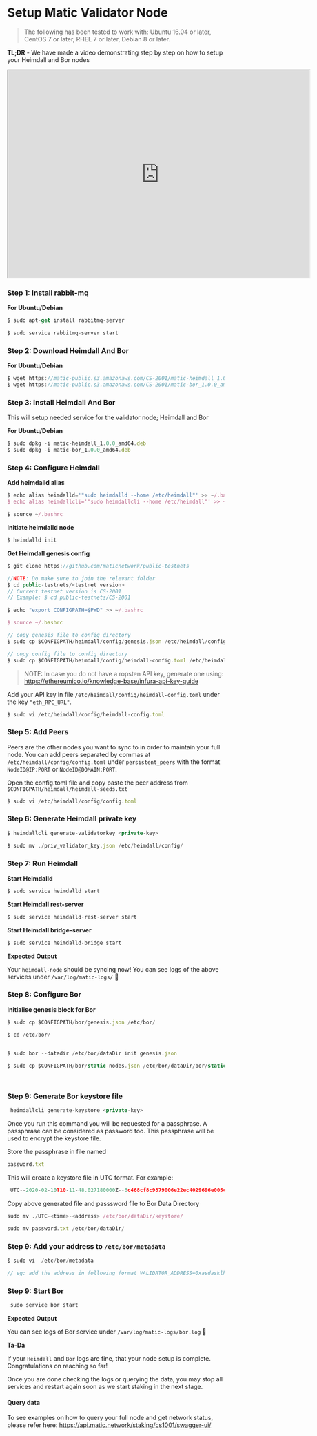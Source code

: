 
# Setup Matic Validator Node

> The following has been tested to work with: Ubuntu 16.04 or later, CentOS 7 or later, RHEL 7 or later,  Debian  8 or later.

**TL;DR** - We have made a video demonstrating step by step on how to setup your Heimdall and Bor nodes


<center>
    <iframe width="700" height="480" src="https://matic-public.s3.amazonaws.com/CS-2001/mat-full-node-setup.mp4">
    </iframe>
</center>


### Step 1: Install rabbit-mq

**For Ubuntu/Debian**

```js
$ sudo apt-get install rabbitmq-server

$ sudo service rabbitmq-server start
```
       
### Step 2: Download Heimdall And Bor

**For Ubuntu/Debian**

```js
$ wget https://matic-public.s3.amazonaws.com/CS-2001/matic-heimdall_1.0.0_amd64.deb
$ wget https://matic-public.s3.amazonaws.com/CS-2001/matic-bor_1.0.0_amd64.deb
```

    
### Step 3: Install Heimdall And Bor
    
This will setup needed service for the validator node; Heimdall and Bor

**For Ubuntu/Debian**
   
```js
$ sudo dpkg -i matic-heimdall_1.0.0_amd64.deb
$ sudo dpkg -i matic-bor_1.0.0_amd64.deb
```
   
### Step 4: Configure Heimdall

**Add heimdalld alias**

```js
$ echo alias heimdalld='"sudo heimdalld --home /etc/heimdall"' >> ~/.bashrc
$ echo alias heimdallcli='"sudo heimdallcli --home /etc/heimdall"' >> ~/.bashrc

$ source ~/.bashrc
```

**Initiate heimdalld node**

```js
$ heimdalld init
```

**Get Heimdall genesis config**

```js
$ git clone https://github.com/maticnetwork/public-testnets

//NOTE: Do make sure to join the relevant folder
$ cd public-testnets/<testnet version>
// Current testnet version is CS-2001
// Example: $ cd public-testnets/CS-2001

$ echo "export CONFIGPATH=$PWD" >> ~/.bashrc

$ source ~/.bashrc

// copy genesis file to config directory
$ sudo cp $CONFIGPATH/heimdall/config/genesis.json /etc/heimdall/config/genesis.json

// copy config file to config directory
$ sudo cp $CONFIGPATH/heimdall/config/heimdall-config.toml /etc/heimdall/config/heimdall-config.toml
```

> NOTE: In case you do not have a ropsten API key, generate one using: https://ethereumico.io/knowledge-base/infura-api-key-guide

Add your API key in file `/etc/heimdall/config/heimdall-config.toml` under the key `"eth_RPC_URL"`.

``` js
$ sudo vi /etc/heimdall/config/heimdall-config.toml
```

    
### Step 5: Add Peers

Peers are the other nodes you want to sync to in order to maintain your full node. You can add peers separated by commas at `/etc/heimdall/config/config.toml` under `persistent_peers` with the format `NodeID@IP:PORT` or `NodeID@DOMAIN:PORT`.

Open the config.toml file and copy paste the peer address from `$CONFIGPATH/heimdall/heimdall-seeds.txt`

``` js
$ sudo vi /etc/heimdall/config/config.toml 
```

### Step 6: Generate Heimdall private key

```js
$ heimdallcli generate-validatorkey <private-key>

$ sudo mv ./priv_validator_key.json /etc/heimdall/config/
```

### Step 7: Run Heimdall

**Start Heimdalld**
    
```js
$ sudo service heimdalld start 
``` 
      
**Start Heimdall rest-server**
    
```js
$ sudo service heimdalld-rest-server start
```
    
**Start Heimdall bridge-server**
    
```js
$ sudo service heimdalld-bridge start
``` 

**Expected Output**

Your `heimdall-node` should be syncing now! You can see logs of the above services under `/var/log/matic-logs/` 🤩
    
### Step 8: Configure Bor

**Initialise genesis block for Bor**
   
```js
$ sudo cp $CONFIGPATH/bor/genesis.json /etc/bor/

$ cd /etc/bor/

    
$ sudo bor --datadir /etc/bor/dataDir init genesis.json

$ sudo cp $CONFIGPATH/bor/static-nodes.json /etc/bor/dataDir/bor/static-nodes.json

   
```
### Step 9: Generate Bor keystore file

```js
 heimdallcli generate-keystore <private-key>
```

Once you run this command you will be requested for a passphrase. A passphrase can be considered as password too. This passphrase will be used to encrypt the keystore file.

Store the passphrase in file named  

```js 
password.txt
```

This will create a keystore file in UTC format. For example:

```js 
 UTC--2020-02-10T10-11-48.027180000Z--6c468cf8c9879006e22ec4029696e005c2319c9d
```

Copy above generated file and passsword file to Bor Data Directory

```js
sudo mv ./UTC-<time>-<address> /etc/bor/dataDir/keystore/

sudo mv password.txt /etc/bor/dataDir/
```

### Step 9: Add your address to `/etc/bor/metadata`

```js
$ sudo vi  /etc/bor/metadata

// eg: add the address in following format VALIDATOR_ADDRESS=0xasdasklhemwlmasdsad3ewwew 
```


### Step 9: Start Bor

```js
 sudo service bor start
```
**Expected Output**

You can see logs of Bor service under `/var/log/matic-logs/bor.log` 🤩

**Ta-Da**

If your `Heimdall` and `Bor` logs are fine, that your node setup is complete. Congratulations on reaching so far!

Once you are done checking the logs or querying the data, you may stop all services and restart again soon as we start staking in the next stage.

#### Query data

To see examples on how to query your full node and get network status, please refer here: https://api.matic.network/staking/cs1001/swagger-ui/
